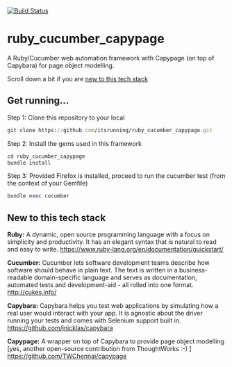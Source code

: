 [![Build Status](https://travis-ci.org/itsrunning/ruby_cucumber_capypage.svg?branch=master)](https://travis-ci.org/itsrunning/ruby_cucumber_capypage)

ruby_cucumber_capypage
======================

A Ruby/Cucumber web automation framework with Capypage (on top of Capybara) for page object modelling.

Scroll down a bit if you are [new to this tech stack](#new_to_this_tech_stack)


## Get running...
Step 1: Clone this repository to your local
```ruby
git clone https://github.com/itsrunning/ruby_cucumber_capypage.git
```

Step 2: Install the gems used in this framework
```ruby
cd ruby_cucumber_capypage
bundle install
```

Step 3: Provided Firefox is installed, proceed to run the cucumber test (from the context of your Gemfile)
```ruby
bundle exec cucumber
```

## New to this tech stack

**Ruby:** A dynamic, open source programming language with a focus on simplicity and productivity. It has an elegant syntax that is natural to read and easy to write. https://www.ruby-lang.org/en/documentation/quickstart/

**Cucumber:** Cucumber lets software development teams describe how software should behave in plain text. The text is written in a business-readable domain-specific language and serves as documentation, automated tests and development-aid - all rolled into one format. http://cukes.info/

**Capybara:** Capybara helps you test web applications by simulating how a real user would interact with your app. It is agnostic about the driver running your tests and comes with Selenium support built in. https://github.com/jnicklas/capybara

**Capypage:** A wrapper on top of Capybara to provide page object modelling [yes, another open-source contribution from ThoughtWorks :-) ] https://github.com/TWChennai/capypage


